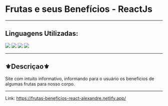 <h1>Frutas e seus Benefícios - ReactJs</h1>
<hr>
<h2>Linguagens Utilizadas:</h2>

<div style="display: inline_block">
  <img src="https://img.shields.io/badge/HTML5-E34F26?style=for-the-badge&logo=html5&logoColor=white"></img> 
  <img src="https://img.shields.io/badge/CSS3-1572B6?style=for-the-badge&logo=css3&logoColor=white"></img>
  <img src="https://img.shields.io/badge/JavaScript-F7DF1E?style=for-the-badge&logo=javascript&logoColor=black"></img>
  <img src="https://img.shields.io/badge/React-20232A?style=for-the-badge&logo=react&logoColor=61DAFB"></img>

</div>
<hr>
<h2>⚜️Descriçao⚜️</h2>
<p>Site com intuito informativo, informando para o usuário os benefícios de algumas frutas para nosso corpo.</p>
<hr>

Link: https://frutas-beneficios-react-alexandre.netlify.app/
